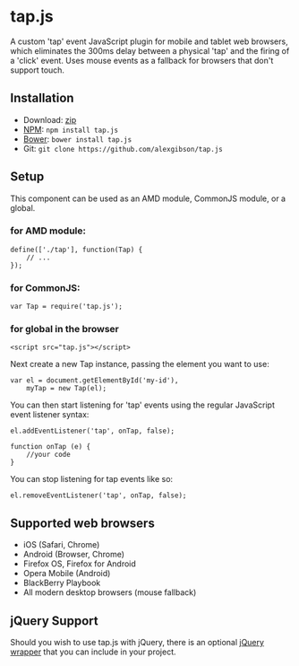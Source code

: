 tap.js
=======================================

A custom 'tap' event JavaScript plugin for mobile and tablet web browsers, which eliminates the 300ms delay between a physical 'tap' and the firing of a 'click' event. Uses mouse events as a fallback for browsers that don't support touch.

Installation
---------------------------------------

* Download: [zip](https://github.com/alexgibson/tap.js/zipball/master)
* [NPM](https://www.npmjs.org/): `npm install tap.js`
* [Bower](https://github.com/twitter/bower/): `bower install tap.js`
* Git: `git clone https://github.com/alexgibson/tap.js`

Setup
---------

This component can be used as an AMD module, CommonJS module, or a global.

### for AMD module:
```
define(['./tap'], function(Tap) {
    // ...
});
```

### for CommonJS:
```
var Tap = require('tap.js');
```

### for global in the browser

```
<script src="tap.js"></script>
```

Next create a new Tap instance, passing the element you want to use:

```
var el = document.getElementById('my-id'),
	myTap = new Tap(el);
```

You can then start listening for 'tap' events using the regular JavaScript event listener syntax:

```
el.addEventListener('tap', onTap, false);

function onTap (e) {
	//your code
}
```

You can stop listening for tap events like so:

```
el.removeEventListener('tap', onTap, false);
```

Supported web browsers
---------------------------------------

- iOS (Safari, Chrome)
- Android (Browser, Chrome)
- Firefox OS, Firefox for Android
- Opera Mobile (Android)
- BlackBerry Playbook
- All modern desktop browsers (mouse fallback)

jQuery Support
---------------------------------------

Should you wish to use tap.js with jQuery, there is an optional [jQuery wrapper](https://github.com/alexgibson/tap.js/blob/master/jquery.tap.js) that you can include in your project.
